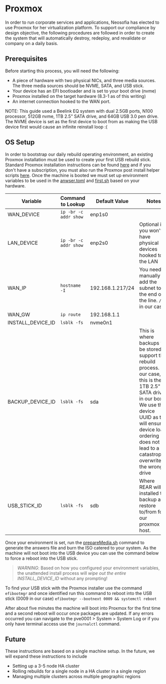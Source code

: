 # Proxmox 

In order to run corporate services and applications, Neosofia has elected to use Proxmox for her virtualization platform. To support our compliance by design objective, the following procedures are followed in order to create the system that will automatically destroy, redeploy, and revalidate or company on a daily basis.

## Prerequisites

Before starting this process, you will need the following:
 * A piece of hardware with two physical NICs, and three media sources. The three media sources should be NVME, SATA, and USB stick.
 * Your device has an EFI bootloader and is set to your boot drive (nvme)
 * Proxmox installed on the target hardware (8.3-1 as of this writing)
 * An internet connection hooked to the WAN port.

NOTE: This guide used a Beelink EQ system with dual 2.5GB ports, N100 processor, 512GB nvme, 1TB 2.5" SATA drive, and 64GB USB 3.0 pen drive. The NVME device is set as the first device to boot from as making the USB device first would cause an infinite reinstall loop :(


## OS Setup

In order to bootstrap our daily rebuild operating environment, an existing Proxmox installation must be used to create your first USB rebuild stick. Standard Proxmox installation instructions can be found [here](https://www.proxmox.com/en/proxmox-virtual-environment/get-started) and if you don't have a subscription, you must also run the Proxmox post install helper scripts [here](https://community-scripts.github.io/ProxmoxVE/scripts?id=post-pve-install). Once the machine is booted we must set up environment variables to be used in the [anwser.toml](./answer.toml) and [first.sh](./firstBoot.sh) based on your hardware.


| Variable          | Command to Lookup       | Default Value | Notes |
|-|-|-|-|
| WAN_DEVICE        | `ip -br -c addr show` | enp1s0 |
| LAN_DEVICE        | `ip -br -c addr show` | enp2s0 | Optional if you won't have physical devices hooked to the LAN |
| WAN_IP            | `hostname -I`         | 192.168.1.217/24 | You need to manually add the subnet to the end of the line. `/24` in our case |
| WAN_GW            | `ip route`            | 192.168.1.1 |
| INSTALL_DEVICE_ID | `lsblk -fs` | nvme0n1 |
| BACKUP_DEVICE_ID| `lsblk -fs `          | sda | This is where backups will be stored to support the rebuild process. In our case, this is the 1TB 2.5" SATA drive in our box. We use the device UUID as this will ensure device load ordering does not lead to a catastrophic overwrite of the wrong drive |
| USB_STICK_ID | `lsblk -fs` | sdb | Where REAR will be installed to backup and restore to/from for our proxmox host.

Once your environment is set, run the [prepareMedia.sh](prepareMedia.sh) command to generate the answers file and burn the ISO catered to your system. As the machine will not boot into the USB device you can use the command below to force a reboot into the USB stick.

> *WARNING*: Based on how you configured your environment variables, the unattended install process will *wipe out the entire INSTALL_DEVICE_ID* without any prompting!

To find your USB stick with the Proxmox installer use the command `efibootmgr` and once identified run this command to reboot into the USB stick (0009 in our case) `efibootmgr --bootnext 0009 && systemctl reboot`

After about five minutes the machine will boot into Proxmox for the first time and a second reboot will occur once packages are updated. If any errors occurred you can navigate to the pve0001 > System > System Log or if you only have terminal access use the `journalctl` command.

## Future

These instructions are based on a single machine setup. In the future, we will expand these instructions to include 
 * Setting up a 3-5 node HA cluster
 * Rolling rebuilds for a single node in a HA cluster in a single region
 * Managing multiple clusters across multiple geographic regions
